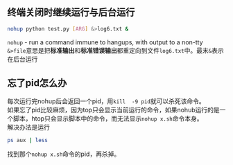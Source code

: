 ## 终端关闭时继续运行与后台运行
```bash
nohup python test.py [ARG] &>log6.txt &
```
`nohup` - run a command immune to hangups, with output to a non-tty  
`&>file`意思是把**标准输出**和**标准错误输出**都重定向到文件`log6.txt`中。最末`&`表示在后台运行

## 忘了pid怎么办
每次运行完nohup后会返回一个pid，用`kill  -9 pid`就可以杀死该命令。  
如果忘了pid比较麻烦，因为top只会显示当前运行的命令，如果nohub运行的是一个脚本，htop只会显示脚本中的命令，而无法显示`nohup x.sh`命令本身。  
解决办法是运行
```bash
ps aux | less
```
找到那个`nohup x.sh`命令的pid，再杀掉。
